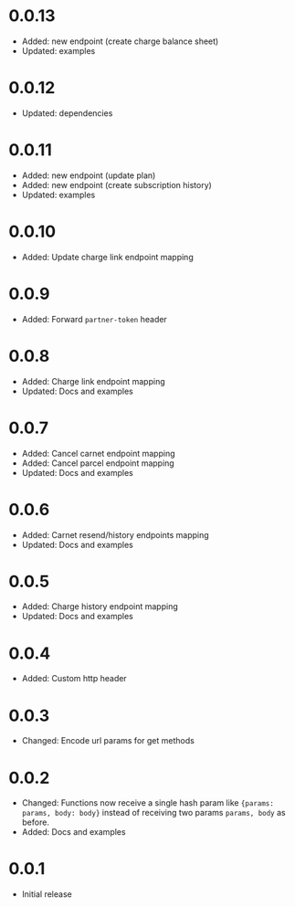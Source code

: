 # 0.0.13

- Added: new endpoint (create charge balance sheet)
- Updated: examples

# 0.0.12

- Updated: dependencies

# 0.0.11

- Added: new endpoint (update plan)
- Added: new endpoint (create subscription history)
- Updated: examples

# 0.0.10

- Added: Update charge link endpoint mapping

# 0.0.9

- Added: Forward `partner-token` header

# 0.0.8

- Added: Charge link endpoint mapping
- Updated: Docs and examples

# 0.0.7

- Added: Cancel carnet endpoint mapping
- Added: Cancel parcel endpoint mapping
- Updated: Docs and examples

# 0.0.6

- Added: Carnet resend/history endpoints mapping
- Updated: Docs and examples

# 0.0.5

- Added: Charge history endpoint mapping
- Updated: Docs and examples

# 0.0.4

- Added: Custom http header

# 0.0.3

- Changed: Encode url params for get methods

# 0.0.2

- Changed: Functions now receive a single hash param like `{params: params, body: body}` instead of receiving two params `params, body` as before.
- Added: Docs and examples

# 0.0.1

- Initial release
